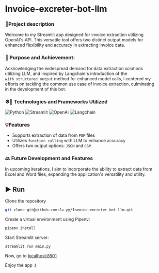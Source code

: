 # Invoice-excreter-bot-llm

### 📄Project description

Welcome to my Streamlit app designed for invoice extraction utilizing OpenAI's API. This versatile tool offers two distinct output models for enhanced flexibility and accuracy in extracting invoice data.

### 🎯 Purpose and Achievement:

Acknowledging the widespread demand for data extraction solutions utilizing LLM, and inspired by Langchain's introduction of the `with_structured_output` method for enhanced model calls, I centered my efforts on tackling the common use case of invoice extraction, culminating in the development of this bot.

### ⚙️🚀 Technologies and Frameworks Utilized

![Python](https://img.shields.io/badge/Python-FFD43B?style=for-the-badge&logo=python&logoColor=blue)
![Streamlit](https://img.shields.io/badge/Streamlit-FF4B4B?style=for-the-badge&logo=Streamlit&logoColor=white)
![OpenAI](https://img.shields.io/badge/OpenAI-black?style=for-the-badge)
![Langchain](https://img.shields.io/badge/%F0%9F%A6%9C%EF%B8%8F%F0%9F%94%97%20LangChain-black?style=for-the-badge)


### 💡Features

- Supports extraction of data from `PDF` files
- Utilizes `function calling` with LLM to enhance accuracy
- Offers two output options: `JSON` and `CSV`

### 🔜 Future Development and Features

In upcoming iterations, I aim to incorporate the ability to extract data from Excel and Word files, expanding the application's versatility and utility.

## ▶️ Run

Clone the repository

```bash
git clone git@github.com:Ja-yy/Invoice-excreter-bot-llm.git
```

Create a virtual environment using Pipenv:

```bash
pipenv install
```

Start Streamlit server:
```bash
streamlit run main.py 
```

Now, go to [localhost:8501](http://localhost:8501/)

Enjoy the app :)